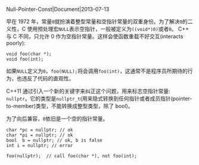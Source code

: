 Null-Pointer-Const|Document|2013-07-13

早在 1972 年，常量`0`就扮演着整型常量和空指针常量的双重身份。为了解决`0`的二义性，C 使用预处理宏`NULL`表示空指针，一般被定义为`((void*)0)`或者`0`。 C++ 与 C 不同，只允许 0 作为空指针常量。这样会使函数重载不好交互(interacts poorly):

    void foo(char *);
    void foo(int);

如果`NULL`定义为`0`，`foo(NULL);`将会调用`foo(int)`，这通常不是程序员所期待的行为，也违反了代码的直观性。

C++11 通过引入一个新的关键字来纠正这个问题，用来标志空指针常量: `nullptr`。它的类型是`nullptr_t`(用来隐式转换到任何指针或者成员指针(pointer-to-member)类型，不能转换成整型类型，除了 bool)。

为了向后兼容，`0`依旧是一个空的指针常量。

    char *pc = nullptr; // ok
    char *pi = nullptr; // ok
    bool  b = nullptr; // ok, b is false
    int i = nullptr; // error

    foo(nullptr);  // call foo(char *), not foo(int);

